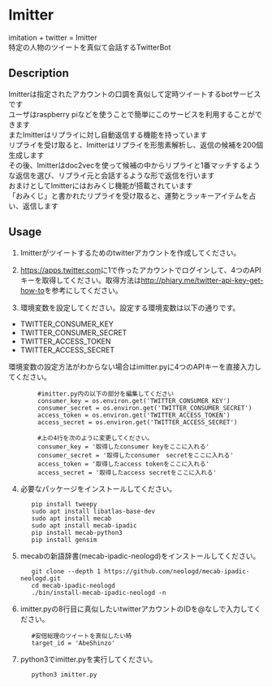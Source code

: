 # Imitter
imitation + twitter = Imitter  
特定の人物のツイートを真似て会話するTwitterBot  

## Description
Imitterは指定されたアカウントの口調を真似して定時ツイートするbotサービスです  
ユーザはraspberry piなどを使うことで簡単にこのサービスを利用することができます  
またImitterはリプライに対し自動返信する機能を持っています  
リプライを受け取ると、Imitterはリプライを形態素解析し、返信の候補を200個生成します  
その後、Imitterはdoc2vecを使って候補の中からリプライと1番マッチするような返信を選び、リプライ元と会話するような形で返信を行います  
おまけとしてImitterにはおみくじ機能が搭載されています  
「おみくじ」と書かれたリプライを受け取ると、運勢とラッキーアイテムを占い、返信します

## Usage
1. Imitterがツイートするためのtwitterアカウントを作成してください。


2. <https://apps.twitter.com>に1で作ったアカウントでログインして、4つのAPIキーを取得してください。取得方法は<http://phiary.me/twitter-api-key-get-how-to>を参考にしてください。


3. 環境変数を設定してください。設定する環境変数は以下の通りです。  
  * TWITTER_CONSUMER_KEY
  * TWITTER_CONSUMER_SECRET
  * TWITTER_ACCESS_TOKEN
  * TWITTER_ACCESS_SECRET  

  環境変数の設定方法がわからない場合はimitter.pyに4つのAPIキーを直接入力してください。

            #imitter.py内の以下の部分を編集してください
            consumer_key = os.environ.get('TWITTER_CONSUMER_KEY')
            consumer_secret = os.environ.get('TWITTER_CONSUMER_SECRET')
            access_token = os.environ.get('TWITTER_ACCESS_TOKEN')
            access_secret = os.environ.get('TWITTER_ACCESS_SECRET')

            #上の4行を次のように変更してください。
            consumer_key = '取得したconsumer keyをここに入れる'
            consumer_secret = '取得したconsumer　secretをここに入れる'
            access_token = '取得したaccess tokenをここに入れる'
            access_secret = '取得したaccess secretをここに入れる'

4. 必要なパッケージをインストールしてください。

          pip install tweepy
          sudo apt install libatlas-base-dev
          sudo apt install mecab
          sudo apt install mecab-ipadic
          pip install mecab-python3
          pip install gensim

5. mecabの新語辞書(mecab-ipadic-neologd)をインストールしてください。  

          git clone --depth 1 https://github.com/neologd/mecab-ipadic-neologd.git
          cd mecab-ipadic-neologd
          ./bin/install-mecab-ipadic-neologd -n

6. imitter.pyの8行目に真似したいtwitterアカウントのIDを@なしで入力してください。  

          #安倍総理のツイートを真似したい時
          target_id = 'AbeShinzo'

7. python3でimitter.pyを実行してください。

          python3 imitter.py
